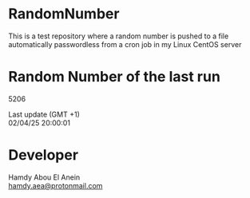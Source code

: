 # RandomNumber    
This is a test repository where a random number is pushed to a file automatically passwordless from a cron job in my Linux CentOS server    
# Random Number of the last run   
5206
      
Last update (GMT +1)    
02/04/25 20:00:01
# Developer    
Hamdy Abou El Anein   
hamdy.aea@protonmail.com
